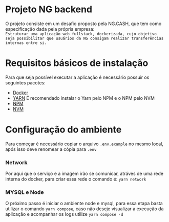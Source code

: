 # Projeto NG backend

O projeto consiste em um desafio proposto pela NG.CASH, que tem como especificação dada pela própria empresa:<br> `Estruturar uma aplicação web fullstack, dockerizada, cujo objetivo seja possibilitar que usuários da NG consigam realizar transferências internas entre si.`

# Requisitos básicos de instalação

Para que seja possível executar a aplicação é necessário possuir os seguintes pacotes:

-   [Docker](https://www.docker.com)
-   [YARN](https://classic.yarnpkg.com/lang/en/docs/install/#debian-stable)
    É recomendado instalar o Yarn pelo NPM e o NPM pelo NVM
-   [NPM](https://docs.npmjs.com/downloading-and-installing-node-js-and-npm)
-   [NVM](https://github.com/nvm-sh/nvm)

# Configuração do ambiente

Para começar é necessário copiar o arquivo `.env.example` no mesmo local, após isso deve renomear a cópia para `.env`

### Network

Por aqui que o serviço e a imagem irão se comunicar, atráves de uma rede interna do docker, para criar essa rede o comando é: `yarn network`

### MYSQL e Node

O próximo passo é iniciar o ambiente node e mysql, para essa etapa basta utilizar o comando `yarn compose`, caso não deseje visualizar a execução da aplicação e acompanhar os logs utilize `yarn compose -d`
